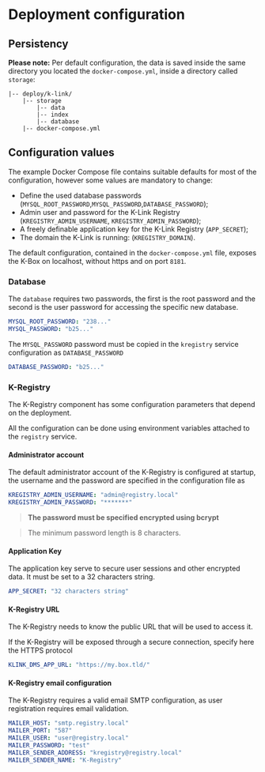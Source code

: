 # Deployment configuration

## Persistency

**Please note:** Per default configuration, the data is saved inside the same directory you located the `docker-compose.yml`, inside a directory called `storage`:

```
|-- deploy/k-link/
    |-- storage
        |-- data
        |-- index
        |-- database
    |-- docker-compose.yml
```

## Configuration values

The example Docker Compose file contains suitable defaults for most of the configuration, however some values are mandatory to change:

- Define the used database passwords (`MYSQL_ROOT_PASSWORD`,`MYSQL_PASSWORD`,`DATABASE_PASSWORD`);
- Admin user and password for the K-Link Registry (`KREGISTRY_ADMIN_USERNAME`, `KREGISTRY_ADMIN_PASSWORD`);
- A freely definable application key for the K-Link Registry (`APP_SECRET`);
- The domain the K-Link is running: (`KREGISTRY_DOMAIN`).

The default configuration, contained in the `docker-compose.yml` file, exposes the K-Box on localhost, without https and on port `8181`.

### Database

The `database` requires two passwords, the first is the root password and the second is the user password for accessing the specific new database.

```yaml
MYSQL_ROOT_PASSWORD: "238..."
MYSQL_PASSWORD: "b25..."
```

The `MYSQL_PASSWORD` password must be copied in the `kregistry` service configuration as `DATABASE_PASSWORD`

```yaml
DATABASE_PASSWORD: "b25..."
```

### K-Registry

The K-Registry component has some configuration parameters that depend on the deployment.

All the configuration can be done using environment variables attached to the `registry` service.

#### Administrator account

The default administrator account of the K-Registry is configured at startup, the username and the password are specified in the configuration file as

```yaml
KREGISTRY_ADMIN_USERNAME: "admin@registry.local"
KREGISTRY_ADMIN_PASSWORD: "*******"
```

> **The password must be specified encrypted using bcrypt**

> The minimum password length is 8 characters.

#### Application Key

The application key serve to secure user sessions and other encrypted data. It must be set to a 32 characters string.

```yaml
APP_SECRET: "32 characters string"
```

#### K-Registry URL

The K-Registry needs to know the public URL that will be used to access it.

If the K-Registry will be exposed through a secure connection, specify here the HTTPS protocol

```yaml
KLINK_DMS_APP_URL: "https://my.box.tld/"
```

#### K-Registry email configuration

The K-Registry requires a valid email SMTP configuration, as user registration requires email validation.

```yaml
MAILER_HOST: "smtp.registry.local"
MAILER_PORT: "587"
MAILER_USER: "user@registry.local"
MAILER_PASSWORD: "test"
MAILER_SENDER_ADDRESS: "kregistry@registry.local"
MAILER_SENDER_NAME: "K-Registry"
```
